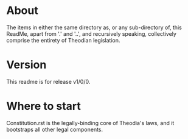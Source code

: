 # About
The items in either the same directory as, or any sub-directory of, this ReadMe, apart from '.' and '..', and recursively speaking, collectively comprise the entirety of Theodian legislation.  

# Version
This readme is for release v1/0/0.  

# Where to start
Constitution.rst is the legally-binding core of Theodia's laws, and it bootstraps all other legal components.  
